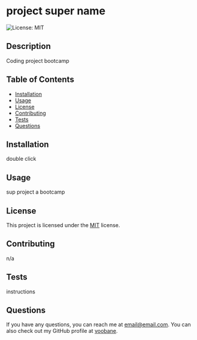 # project super name

![License: MIT](https://img.shields.io/badge/License-MIT-blue.svg)

## Description
Coding project bootcamp

## Table of Contents
- [Installation](#installation)
- [Usage](#usage)
- [License](#license)
- [Contributing](#contributing)
- [Tests](#tests)
- [Questions](#questions)

## Installation
double click

## Usage
sup project a bootcamp

## License

This project is licensed under the [MIT](https://opensource.org/licenses/MIT) license.

## Contributing
n/a

## Tests
instructions

## Questions
If you have any questions, you can reach me at [email@email.com](mailto:email@email.com). You can also check out my GitHub profile at [voobane](https://github.com/voobane).
